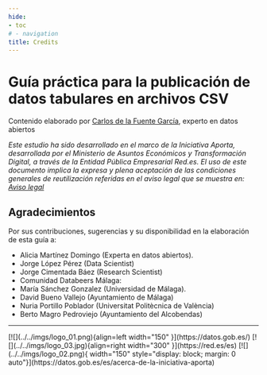 ```yaml
---
hide:
- toc
# - navigation
title: Credits
---
```


# Guía práctica para la publicación de datos tabulares en archivos CSV

Contenido elaborado por [Carlos de la Fuente García](https://www.linkedin.com/in/carlosdlfuente/ "Perfil linkedin"), experto en datos abiertos

*Este estudio ha sido desarrollado en el marco de la Iniciativa Aporta, desarrollada por el Ministerio de Asuntos Económicos y Transformación Digital, a través de la Entidad Pública Empresarial Red.es.
El uso de este documento implica la expresa y plena aceptación de las condiciones generales de reutilización referidas en el aviso legal que se muestra en: [Aviso legal](http://datos.gob.es/es/aviso-legal)*

## Agradecimientos

Por  sus  contribuciones,  sugerencias  y  su  disponibilidad  en  la elaboración de esta guía a:

- Alicia Martínez Domingo (Experta en datos abiertos).
- Jorge López Pérez (Data Scientist)
- Jorge Cimentada Báez (Research Scientist)
- Comunidad Databeers Málaga:
- María Sánchez Gonzalez (Universidad de Málaga).
- David Bueno Vallejo (Ayuntamiento de Málaga)
- Nuria	Portillo	Poblador	(Universitat	Politècnica	de València)
- Berto Magro Pedroviejo (Ayuntamiento del Alcobendas)

<hr>
[![](../../imgs/logo_01.png){align=left width="150" }](https://datos.gob.es/)
[![](../../imgs/logo_03.jpg){align=right width="300" }](https://red.es/es)
[![](../../imgs/logo_02.png){ width="150" style="display: block; margin: 0 auto"}](https://datos.gob.es/es/acerca-de-la-iniciativa-aporta) 
